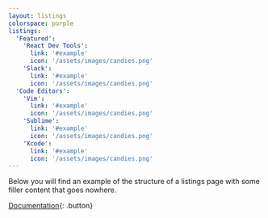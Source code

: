 ```yaml
---
layout: listings
colorspace: purple
listings:
  'Featured':
    'React Dev Tools':
      link: '#example'
      icon: '/assets/images/candies.png'
    'Slack':
      link: '#example'
      icon: '/assets/images/candies.png'
  'Code Editors':
    'Vim':
      link: '#example'
      icon: '/assets/images/candies.png'
    'Sublime':
      link: '#example'
      icon: '/assets/images/candies.png'
    'Xcode':
      link: '#example'
      icon: '/assets/images/candies.png'
---
```


Below you will find an example of the structure of a listings page with some filler content that goes nowhere.

[Documentation](../docs/listings-pages){: .button}
